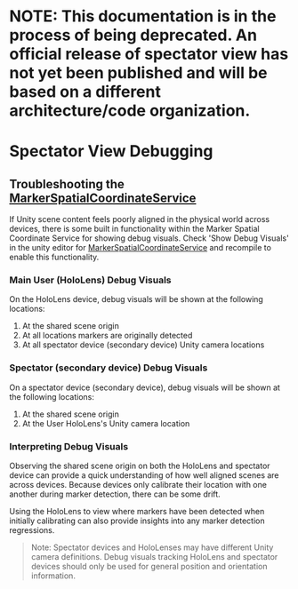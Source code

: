 # NOTE: This documentation is in the process of being deprecated. An official release of spectator view has not yet been published and will be based on a different architecture/code organization.

# Spectator View Debugging

## Troubleshooting the [MarkerSpatialCoordinateService](xref:Microsoft.MixedReality.Toolkit.Extensions.Experimental.SpectatorView.Sharing.MarkerSpatialCoordinateService)

If Unity scene content feels poorly aligned in the physical world across devices, there is some built in functionality within the Marker Spatial Coordinate Service for showing debug visuals. Check 'Show Debug Visuals' in the unity editor for [MarkerSpatialCoordinateService](xref:Microsoft.MixedReality.Toolkit.Extensions.Experimental.SpectatorView.Sharing.MarkerSpatialCoordinateService) and recompile to enable this functionality.

### Main User (HoloLens) Debug Visuals
On the HoloLens device, debug visuals will be shown at the following locations:
1. At the shared scene origin
2. At all locations markers are originally detected
3. At all spectator device (secondary device) Unity camera locations

### Spectator (secondary device) Debug Visuals
On a spectator device (secondary device), debug visuals will be shown at the following locations:
1. At the shared scene origin
2. At the User HoloLens's Unity camera location

### Interpreting Debug Visuals
Observing the shared scene origin on both the HoloLens and spectator device can provide a quick understanding of how well aligned scenes are across devices. Because devices only calibrate their location with one another during marker detection, there can be some drift. 

Using the HoloLens to view where markers have been detected when initially calibrating can also provide insights into any marker detection regressions.

>Note: Spectator devices and HoloLenses may have different Unity camera definitions. Debug visuals tracking HoloLens and spectator devices should only be used for general position and orientation information.
